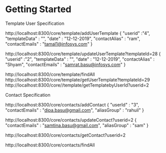 # Getting Started

Template User Specification 

http://localhost:8300/core/template/addUserTemplate 
{
                "userid" :"4",
                "templateData" : "<html><body></html>",
                "date" : "12-12-2019",
                "contactAlias" : "ram",
                "contactEmails" : "tamal1@infosys.com"
}

http://localhost:8300/core/template/updateUserTemplate?templateId=28 
{
                "userid" :"2",
                "templateData" : "<html><body/></html>",
                "date" : "12-12-2019",
                "contactAlias" : "Shyam",
                "contactEmails" : "samrat.basu@infosys.com"
}

http://localhost:8300/core/template/findAll 
http://localhost:8300/core/template/getUserTemplate?templateId=29 
http://localhost:8300/core//template/getTemplatebyUserId?userid=2 

Contact Specification

http://localhost:8300/core/contacts/addContact 
{
"userId" : "3",
"contactEmails" : "dipa.basu@gmail.com",
"aliasGroup" : "rahuil"
}

http://localhost:8300/core/contacts/updateContact?userid=2 
{
"contactEmails" : "samtina.basu@gmail.com",
"aliasGroup" : "sam"
}

http://localhost:8300/core/contacts/getContact?userid=2 

http://localhost:8300/core/contacts/findAll 


